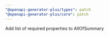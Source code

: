 ```yaml
---
"@openapi-generator-plus/types": patch
"@openapi-generator-plus/core": patch
---
```


Add list of required properties to AllOfSummary

